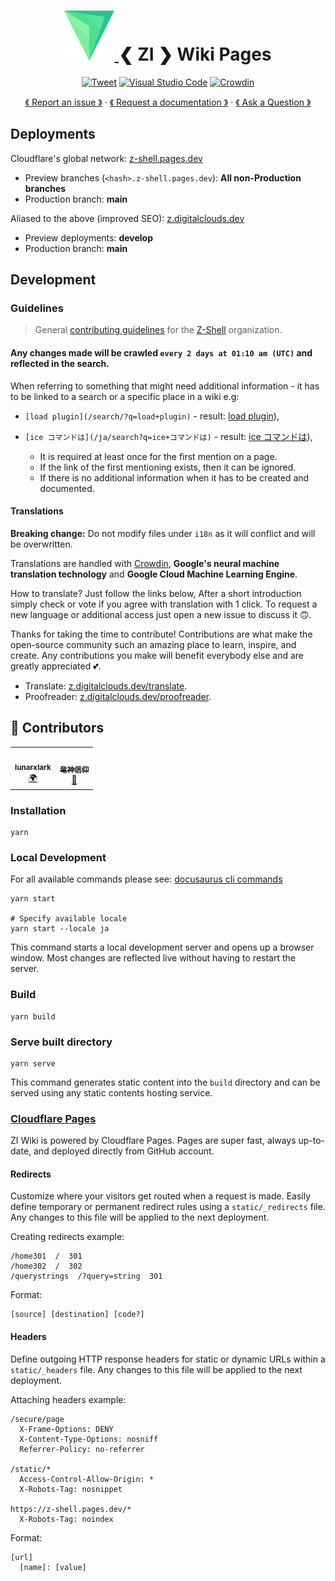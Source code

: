 <h1 align="center">
  <a href="https://github.com/z-shell/zi">
    <img src="https://github.com/z-shell/zi/raw/main/docs/images/logo.svg" alt="Logo" width="80" height="80">
  </a>
❮ ZI ❯ Wiki Pages
</h1><div align="center">

[![Tweet][twitter-badge]][twitter-link] [![Visual Studio Code](https://img.shields.io/badge/--007ACC?logo=visual%20studio%20code&logoColor=ffffff)](https://open.vscode.dev/z-shell/z-shell.pages.dev) [![Crowdin](https://badges.crowdin.net/z-shell-zi/localized.svg)](https://crowdin.com/project/z-shell-zi)


<a href="https://github.com/z-shell/zi/issues/new?assignees=&labels=bug+%F0%9F%90%9E&template=01_bug_report.yml&title=bug%3A+">《 Report an issue 》</a>
· <a href="https://github.com/z-shell/z-shell.pages.dev/issues/new?assignees=&labels=documentation+%F0%9F%92%A1&template=01_request_documentation.yml&title=feat%3A+">《 Request a documentation 》</a>
· <a href="https://github.com/z-shell/zi/discussions">《 Ask a Question 》</a>
</div>

## Deployments

Cloudflare's global network: [z-shell.pages.dev](https://z-shell.pages.dev)
  - Preview branches (`<hash>.z-shell.pages.dev`): **All non-Production branches**
  - Production branch: **main**
  
Aliased to the above (improved SEO): [z.digitalclouds.dev](https://z.digitalclouds.dev)
  - Preview deployments: **develop**
  - Production branch: **main**
  
<!-- Github pages: [zw.digitalclouds.dev](https://zw.digitalclouds.dev)
  - Preview, develop, test branch: **gh-pages**
  - Deploy with: `yarn deploy` -->

## Development

### Guidelines

> General [contributing guidelines](https://github.com/z-shell/zi/blob/main/docs/CONTRIBUTING.md) for the [Z-Shell](https://github.com/z-shell) organization.

#### Any changes made will be crawled `every 2 days at 01:10 am (UTC)` and reflected in the search.

When referring to something that might need additional information - it has to be linked to a search or a specific place in a wiki e.g:

- `[load plugin](/search/?q=load+plugin)` - result: [load plugin](https://z-shell.pages.dev/search/?q=load+plugin)), 
- `[ice コマンドは](/ja/search?q=ice+コマンドは)` - result: [ice コマンドは](https://z-shell.pages.dev/ja/search?q=ice+%E3%82%B3%E3%83%9E%E3%83%B3%E3%83%89%E3%81%AF)), 

  - It is required at least once for the first mention on a page.
  - If the link of the first mentioning exists, then it can be ignored.
  - If there is no additional information when it has to be created and documented.

#### Translations

**Breaking change:** Do not modify files under `i18n` as it will conflict and will be overwritten.

Translations are handled with [Crowdin](https://docusaurus.io/docs/2.0.0-beta.14/i18n/crowdin), **Google's neural machine translation technology** and **Google Cloud Machine Learning Engine**.

How to translate? Just follow the links below, After a short introduction simply check or vote if you agree with translation with 1 click. To request a new language or additional access just open a new issue to discuss it 🙃. 

Thanks for taking the time to contribute! Contributions are what make the open-source community such an amazing place to learn, inspire, and create. Any contributions you make will benefit everybody else and are greatly appreciated 💕.

- Translate: [z.digitalclouds.dev/translate](https://z.digitalclouds.dev/translate).
- Proofreader: [z.digitalclouds.dev/proofreader](https://z.digitalclouds.dev/proofreader).

## 🥇 Contributors

<!-- ALL-CONTRIBUTORS-LIST:START - Do not remove or modify this section -->
<!-- prettier-ignore-start -->
<!-- markdownlint-disable -->
<table>
  <tr>
    <td align="center"><a href="https://github.com/lunarxlark"><img src="https://avatars.githubusercontent.com/u/18758150?v=4?s=80" width="80px;" alt=""/><br /><sub><b>lunarxlark</b></sub></a><br /><a href="#translation-lunarxlark" title="Translation">🌍</a></td>
    <td align="center"><a href="https://github.com/the-ryujin"><img src="https://avatars.githubusercontent.com/u/98503588?v=4?s=80" width="80px;" alt=""/><br /><sub><b>竜神信仰</b></sub></a><br /><a href="#maintenance-the-ryujin" title="Maintenance">🚧</a></td>
  </tr>
</table>

<!-- markdownlint-restore -->
<!-- prettier-ignore-end -->

<!-- ALL-CONTRIBUTORS-LIST:END -->

### Installation

```shell
yarn
```

### Local Development

For all available commands please see: [docusaurus cli commands](https://docusaurus.io/docs/cli#docusaurus-cli-commands)

```shell
yarn start

# Specify available locale
yarn start --locale ja
```

This command starts a local development server and opens up a browser window. Most changes are reflected live without having to restart the server.

### Build

```shell
yarn build
```

### Serve built directory

```shell
yarn serve
```

This command generates static content into the `build` directory and can be served using any static contents hosting service.

### [Cloudflare Pages](https://developers.cloudflare.com/pages/)

ZI Wiki is powered by Cloudflare Pages.
Pages are super fast, always up-to-date, and deployed directly from GitHub account.

#### Redirects

Customize where your visitors get routed when a request is made. Easily define temporary or permanent redirect rules using a `static/_redirects` file. Any changes to this file will be applied to the next deployment.

Creating redirects example:

```
/home301  /  301
/home302  /  302
/querystrings  /?query=string  301
```

Format:

```
[source] [destination] [code?]
```

#### Headers

Define outgoing HTTP response headers for static or dynamic URLs within a `static/_headers` file.
Any changes to this file will be applied to the next deployment.

Attaching headers example:

```
/secure/page
  X-Frame-Options: DENY
  X-Content-Type-Options: nosniff
  Referrer-Policy: no-referrer

/static/*
  Access-Control-Allow-Origin: *
  X-Robots-Tag: nosnippet

https://z-shell.pages.dev/*
  X-Robots-Tag: noindex
```

Format:
```
[url]
  [name]: [value]
```

[twitter-badge]: https://badgen.net/badge/icon/twitter?icon=twitter&label
[twitter-acc]: https://twitter.com/zshell_zi
[twitter-link]: https://twitter.com/intent/tweet?text=A%20Swiss%20Army%20Knife%20for%20Zsh%20-%20Unix%20shell%20%20@zshell_zi&url=https://github.com/z-shell/zi&hashtags=zsh,zi,zshell
